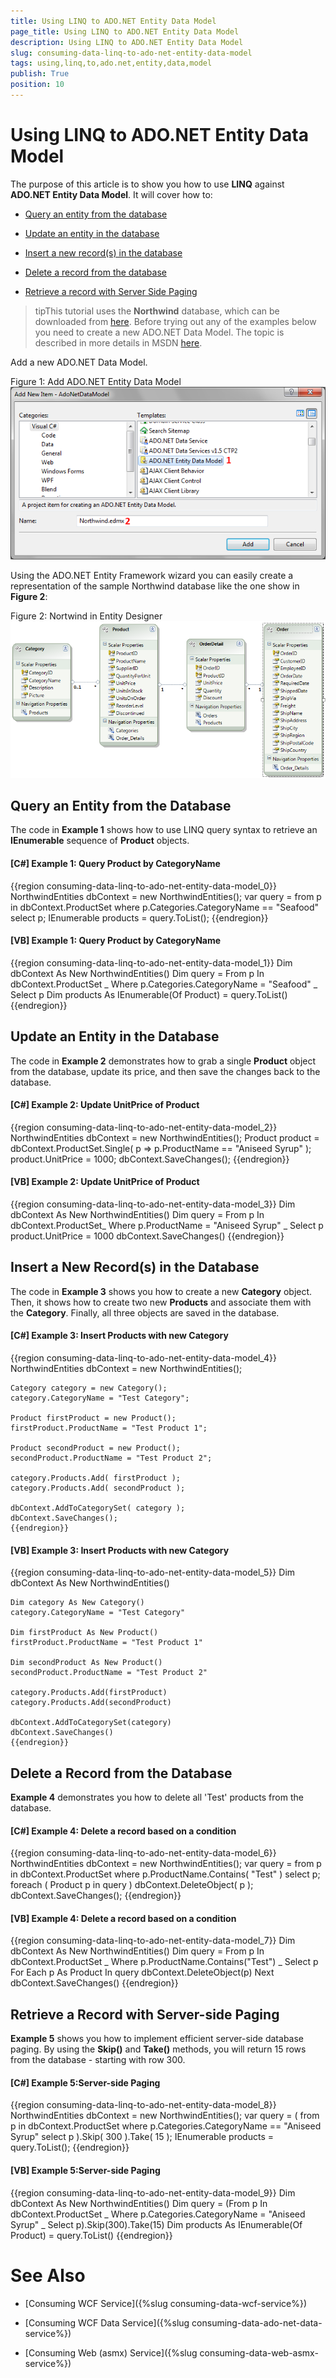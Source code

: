 ```yaml
---
title: Using LINQ to ADO.NET Entity Data Model
page_title: Using LINQ to ADO.NET Entity Data Model
description: Using LINQ to ADO.NET Entity Data Model
slug: consuming-data-linq-to-ado-net-entity-data-model
tags: using,linq,to,ado.net,entity,data,model
publish: True
position: 10
---
```


# Using LINQ to ADO.NET Entity Data Model



The purpose of this article is to show you how to use __LINQ__ against __ADO.NET Entity Data Model__. It will cover how to:
      

* [Query an entity from the database](#Query_an_Entity_from_the_Database)

* [Update an entity in the database](#Update_an_Entity_in_the_Database)

* [Insert a new record(s) in the database](#Insert_a_New_Record(s)_in_the_Database)

* [Delete a record from the database](#Delete_a_Record_from_the_Database)

* [Retrieve a record with Server Side Paging](#Retreive_a_Records_with_Server_Side_Paging)

>tipThis tutorial uses the __Northwind__ database, which can be downloaded from [here](http://www.microsoft.com/downloads/details.aspx?FamilyID=06616212-0356-46A0-8DA2-EEBC53A68034&displaylang=en).
          Before trying out any of the examples below you need to create a new ADO.NET Data Model. The topic is described in more details in MSDN
          [here](http://msdn.microsoft.com/en-us/library/vstudio/cc716703(v=vs.100).aspx).
        

Add a new ADO.NET Data Model.

Figure 1: Add ADO.NET Entity Data Model![Common Linq To Ado Net 010](images/Common_LinqToAdoNet_010.png)

Using the ADO.NET Entity Framework wizard you can easily create a representation of the sample Northwind database like the one show in __Figure 2__:
      

Figure 2: Nortwind in Entity Designer![Common Linq To Ado Net 020](images/Common_LinqToAdoNet_020.png)

## Query an Entity from the Database

The code in __Example 1__ shows how to use LINQ query syntax to retrieve an __IEnumerable__ sequence of __Product__ objects.
        

#### __[C#] Example 1: Query Product by CategoryName__

{{region consuming-data-linq-to-ado-net-entity-data-model_0}}
	NorthwindEntities dbContext = new NorthwindEntities();
	var query = from p in dbContext.ProductSet
	            where p.Categories.CategoryName == "Seafood"
	            select p;
	IEnumerable<Product> products = query.ToList();
	{{endregion}}



#### __[VB] Example 1: Query Product by CategoryName__

{{region consuming-data-linq-to-ado-net-entity-data-model_1}}
	Dim dbContext As New NorthwindEntities()
	Dim query = From p In dbContext.ProductSet _
	    Where p.Categories.CategoryName = "Seafood" _
	    Select p
	Dim products As IEnumerable(Of Product) = query.ToList()
	{{endregion}}



## Update an Entity in the Database

The code in __Example 2__ demonstrates how to grab a single __Product__ object from the database, update its price, and then save the changes back to the database.
        

#### __[C#] Example 2: Update UnitPrice of Product__

{{region consuming-data-linq-to-ado-net-entity-data-model_2}}
	NorthwindEntities dbContext = new NorthwindEntities();
	Product product = dbContext.ProductSet.Single( p => p.ProductName == "Aniseed Syrup" );
	product.UnitPrice = 1000;
	dbContext.SaveChanges();
	{{endregion}}



#### __[VB] Example 2: Update UnitPrice of Product__

{{region consuming-data-linq-to-ado-net-entity-data-model_3}}
	Dim dbContext As New NorthwindEntities()
	Dim query = From p In dbContext.ProductSet_
	            Where p.ProductName = "Aniseed Syrup" _
	            Select p
	product.UnitPrice = 1000
	dbContext.SaveChanges()
	{{endregion}}



## Insert a New Record(s) in the Database

The code in __Example 3__ shows you how to create a new __Category__ object. Then, it shows how to create two new __Products__ and associate them with the __Category__. Finally, all three objects are saved in the database.
        

#### __[C#] Example 3: Insert Products with new Category__

{{region consuming-data-linq-to-ado-net-entity-data-model_4}}
	NorthwindEntities dbContext = new NorthwindEntities();
	
	Category category = new Category();
	category.CategoryName = "Test Category";
	
	Product firstProduct = new Product();
	firstProduct.ProductName = "Test Product 1";
	
	Product secondProduct = new Product();
	secondProduct.ProductName = "Test Product 2";
	
	category.Products.Add( firstProduct );
	category.Products.Add( secondProduct );
	
	dbContext.AddToCategorySet( category );
	dbContext.SaveChanges();
	{{endregion}}



#### __[VB] Example 3: Insert Products with new Category__

{{region consuming-data-linq-to-ado-net-entity-data-model_5}}
	Dim dbContext As New NorthwindEntities()
	
	Dim category As New Category()
	category.CategoryName = "Test Category"
	
	Dim firstProduct As New Product()
	firstProduct.ProductName = "Test Product 1"
	
	Dim secondProduct As New Product()
	secondProduct.ProductName = "Test Product 2"
	
	category.Products.Add(firstProduct)
	category.Products.Add(secondProduct)
	
	dbContext.AddToCategorySet(category)
	dbContext.SaveChanges()
	{{endregion}}



## Delete a Record from the Database

__Example 4__ demonstrates you how to delete all 'Test' products from the database.
        

#### __[C#] Example 4: Delete a record based on a condition__

{{region consuming-data-linq-to-ado-net-entity-data-model_6}}
	NorthwindEntities dbContext = new NorthwindEntities();
	var query = from p in dbContext.ProductSet
	            where p.ProductName.Contains( "Test" )
	            select p;
	foreach ( Product p in query )
	    dbContext.DeleteObject( p );
	dbContext.SaveChanges();
	{{endregion}}



#### __[VB] Example 4: Delete a record based on a condition__

{{region consuming-data-linq-to-ado-net-entity-data-model_7}}
	Dim dbContext As New NorthwindEntities()
	Dim query = From p In dbContext.ProductSet _
	    Where p.ProductName.Contains("Test") _
	    Select p
	For Each p As Product In query
	    dbContext.DeleteObject(p)
	Next
	dbContext.SaveChanges()
	{{endregion}}



## Retrieve a Record with Server-side Paging

__Example 5__ shows you how to implement efficient server-side database paging. By using the __Skip()__ and __Take()__ methods, you will return 15 rows from the database - starting with row 300.
        

#### __[C#] Example 5:Server-side Paging__

{{region consuming-data-linq-to-ado-net-entity-data-model_8}}
	NorthwindEntities dbContext = new NorthwindEntities();
	var query = ( from p in dbContext.ProductSet
	              where p.Categories.CategoryName == "Aniseed Syrup"
	              select p ).Skip( 300 ).Take( 15 );
	IEnumerable<Product> products = query.ToList();
	{{endregion}}



#### __[VB] Example 5:Server-side Paging__

{{region consuming-data-linq-to-ado-net-entity-data-model_9}}
	Dim dbContext As New NorthwindEntities()
	Dim query = (From p In dbContext.ProductSet _
	    Where p.Categories.CategoryName = "Aniseed Syrup" _
	    Select p).Skip(300).Take(15)
	Dim products As IEnumerable(Of Product) = query.ToList()
	{{endregion}}



# See Also

 * [Consuming WCF Service]({%slug consuming-data-wcf-service%})

 * [Consuming WCF Data Service]({%slug consuming-data-ado-net-data-service%})

 * [Consuming Web (asmx) Service]({%slug consuming-data-web-asmx-service%})
